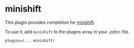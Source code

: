 # minishift

This plugin provides completion for [minishift](https://github.com/minishift/minishift/).

To use it, add `minishift` to the plugins array in your .zshrc file.

```
plugins=(... minishift)
```
